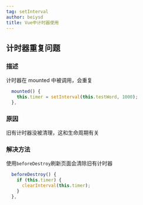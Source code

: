 ```yaml
---
tag: setInterval
author: beiysd
title: Vue中计时器使用
---
```


## 计时器重复问题

### 描述

计时器在 mounted 中被调用，会重复

```js
  mounted() {
    this.timer = setInterval(this.testWord, 1000);
  },
```

### 原因

旧有计时器没被清理，这和生命周期有关

### 解决方法

使用<code>beforeDestroy</code>刷新页面会清除旧有计时器

```js
  beforeDestroy() {
    if (this.timer) {
      clearInterval(this.timer);
    }
  },
```
